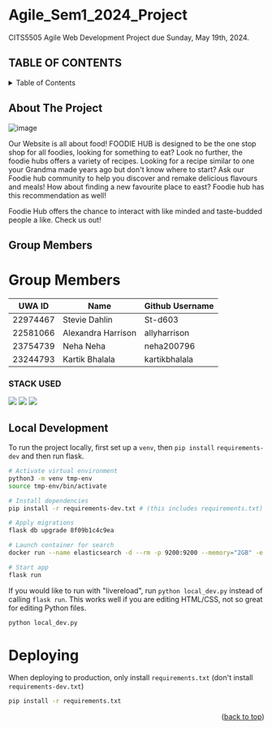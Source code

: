 # Agile_Sem1_2024_Project

CITS5505 Agile Web Development Project due Sunday, May 19th, 2024.

## TABLE OF CONTENTS

<!-- TABLE OF CONTENTS -->
<details>
  <summary>Table of Contents</summary>
  <ol>
    <li>
      <a href="#about-the-project">About The Project</a>
    </li>
    <li>
      <a href="#group-members">Group Members</a>
    </li>
    <li>
      <a href="#stack-used">STACK USED</a>
    </li>
    <li>
      <a href="#local-development">Local Development</a>
    </li>
    <li>
      <a href="#deploying">Deploying</a>
    </li>
  </ol>
</details>

<!-- ABOUT THE PROJECT -->

## About The Project

![image](https://github.com/allyharrison/Agile-Web-Dev-CITS5505/assets/131132228/407e3ab8-a097-4dfe-aa28-3d446991658e)

Our Website is all about food! FOODIE HUB is designed to be the one stop shop for all foodies, looking for something to eat? Look no further, the foodie hubs offers a variety of recipes. Looking for a recipe similar to one your Grandma made years ago but don't know where to start? Ask our Foodie hub community to help you discover and remake delicious flavours and meals! How about finding a new favourite place to east? Foodie hub has this recommendation as well!

Foodie Hub offers the chance to interact with like minded and taste-budded people a like. Check us out!

## Group Members 
# Group Members

| UWA ID       | Name          | Github Username |
|--------------|---------------|-----------------|
| 22974467     | Stevie Dahlin | St-d603         |
| 22581066      | Alexandra Harrison        | allyharrison|
| 23754739      | Neha Neha        | neha200796|
| 23244793      | Kartik Bhalala        | kartikbhalala|


### STACK USED

<img src="https://img.shields.io/badge/HTML5-E34F26?style=for-the-badge&logo=html5&logoColor=white"/> <img src="https://img.shields.io/badge/CSS3-1572B6?style=for-the-badge&logo=css3&logoColor=white"/> <img src="https://img.shields.io/badge/JavaScript-323330?style=for-the-badge&logo=javascript&logoColor=F7DF1E"/>

## Local Development

To run the project locally, first set up a `venv`, then `pip install` `requirements-dev` and then run flask.

```sh
# Activate virtual environment
python3 -m venv tmp-env
source tmp-env/bin/activate

# Install dependencies
pip install -r requirements-dev.txt # (this includes requirements.txt)

# Apply migrations
flask db upgrade 8f09b1c4c9ea

# Launch container for search
docker run --name elasticsearch -d --rm -p 9200:9200 --memory="2GB" -e discovery.type=single-node -e xpack.security.enabled=false -t docker.elastic.co/elasticsearch/elasticsearch:8.11.1

# Start app
flask run
```

If you would like to run with "livereload", run `python local_dev.py` instead of calling `flask run`.
This works well if you are editing HTML/CSS, not so great for editing Python files.

```sh
python local_dev.py
```

# Deploying

When deploying to production, only install `requirements.txt` (don't install `requirements-dev.txt`)

```sh
pip install -r requirements.txt
```

<p align="right">(<a href="#readme-top">back to top</a>)</p>
